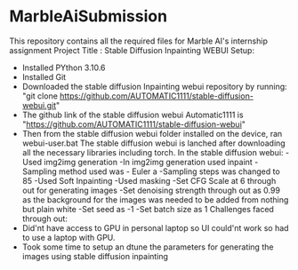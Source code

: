 # MarbleAiSubmission
This repository contains all the required files for Marble AI's internship assignment 
Project Title : Stable Diffusion Inpainting WEBUI
Setup:
- Installed PYthon 3.10.6
- Installed Git
- Downloaded the stable diffusion Inpainting webui repository by running: "git clone https://github.com/AUTOMATIC1111/stable-diffusion-webui.git"
- The github link of the stable diffusion webui Automatic1111 is "https://github.com/AUTOMATIC1111/stable-diffusion-webui"
- Then from the stable diffusion webui folder installed on the device, ran webui-user.bat
The stable diffusion webui is lanched after downloading all the necessary libraries including torch.
In the stable diffusion webui:
-Used img2img generation
-In img2img generation used inpaint
-Sampling method used was - Euler a
-Sampling steps was changed to 85
-Used Soft Inpainting
-Used masking 
-Set CFG Scale at 6 through out for generating images
-Set denoising strength through out as 0.99 as the background for the images was needed to be added from nothing but plain white
-Set seed as -1
-Set batch size as 1
Challenges faced through out:
- Did'nt have access to GPU in personal laptop so UI could'nt work so had to use a laptop with GPU.
- Took some time to setup an dtune the parameters for generating the images using stable diffusion inpainting
